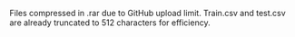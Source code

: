 Files compressed in .rar due to GitHub upload limit. Train.csv and test.csv are already truncated to 512 characters for efficiency.
